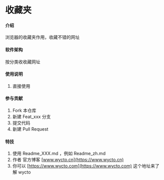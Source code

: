 # 收藏夹

#### 介绍
浏览器的收藏夹作用，收藏不错的网址

#### 软件架构
按分类收收藏网址


#### 使用说明

1.  直接使用

#### 参与贡献

1.  Fork 本仓库
2.  新建 Feat_xxx 分支
3.  提交代码
4.  新建 Pull Request


#### 特技

1.  使用 Readme\_XXX.md ，例如 Readme\_zh.md
2.  作者 官方博客 [www.wycto.cn](https://www.wycto.cn)
3.  你可以 [https://www.wycto.com](https://www.wycto.com) 这个地址来了解 wycto
